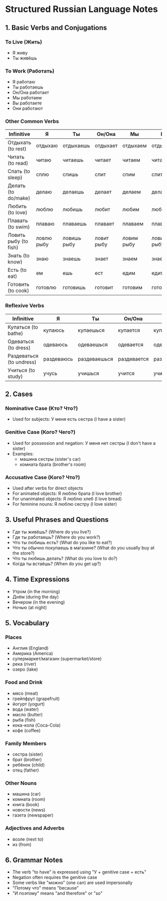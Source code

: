 # Structured Russian Language Notes

## 1. Basic Verbs and Conjugations

### To Live (Жить)
- Я живу
- Ты живёшь

### To Work (Работать)
- Я работаю
- Ты работаешь
- Он/Она работает
- Мы работаем
- Вы работаете
- Они работают

### Other Common Verbs
| Infinitive | Я | Ты | Он/Она | Мы | Вы | Они |
|------------|---|----|---------|----|----|----|
| Отдыхать (to rest) | отдыхаю | отдыхаешь | отдыхает | отдыхаем | отдыхаете | отдыхают |
| Читать (to read) | читаю | читаешь | читает | читаем | читаете | читают |
| Спать (to sleep) | сплю | спишь | спит | спим | спите | спят |
| Делать (to do/make) | делаю | делаешь | делает | делаем | делаете | делают |
| Любить (to love) | люблю | любишь | любит | любим | любите | любят |
| Плавать (to swim) | плаваю | плаваешь | плавает | плаваем | плаваете | плавают |
| Ловить рыбу (to fish) | ловлю рыбу | ловишь рыбу | ловит рыбу | ловим рыбу | ловите рыбу | ловят рыбу |
| Знать (to know) | знаю | знаешь | знает | знаем | знаете | знают |
| Есть (to eat) | ем | ешь | ест | едим | едите | едят |
| Готовить (to cook) | готовлю | готовишь | готовит | готовим | готовите | готовят |

### Reflexive Verbs
| Infinitive | Я | Ты | Он/Она | Мы | Вы | Они |
|------------|---|----|---------|----|----|----|
| Купаться (to bathe) | купаюсь | купаешься | купается | купаемся | купаетесь | купаются |
| Одеваться (to dress) | одеваюсь | одеваешься | одевается | одеваемся | одеваетесь | одеваются |
| Раздеваться (to undress) | раздеваюсь | раздеваешься | раздевается | раздеваемся | раздеваетесь | раздеваются |
| Учиться (to study) | учусь | учишься | учится | учимся | учитесь | учатся |

## 2. Cases

### Nominative Case (Кто? Что?)
- Used for subjects: У меня есть сестра (I have a sister)

### Genitive Case (Кого? Чего?)
- Used for possession and negation: У меня нет сестры (I don't have a sister)
- Examples:
  - машина сестры (sister's car)
  - комната брата (brother's room)

### Accusative Case (Кого? Что?)
- Used after verbs for direct objects
- For animated objects: Я люблю брата (I love brother)
- For unanimated objects: Я люблю хлеб (I love bread)
- For feminine nouns: Я люблю сестру (I love sister)

## 3. Useful Phrases and Questions

- Где ты живёшь? (Where do you live?)
- Где ты работаешь? (Where do you work?)
- Что ты любишь есть? (What do you like to eat?)
- Что ты обычно покупаешь в магазине? (What do you usually buy at the store?)
- Что ты любишь делать? (What do you love to do?)
- Когда ты встаёшь? (When do you get up?)

## 4. Time Expressions

- Утром (in the morning)
- Днём (during the day)
- Вечером (in the evening)
- Ночью (at night)

## 5. Vocabulary

### Places
- Англия (England)
- Америка (America)
- супермаркет/магазин (supermarket/store)
- река (river)
- озеро (lake)

### Food and Drink
- мясо (meat)
- грейпфрут (grapefruit)
- йогурт (yogurt)
- вода (water)
- масло (butter)
- рыба (fish)
- кока-кола (Coca-Cola)
- кофе (coffee)

### Family Members
- сестра (sister)
- брат (brother)
- ребёнок (child)
- отец (father)

### Other Nouns
- машина (car)
- комната (room)
- книга (book)
- новости (news)
- газета (newspaper)

### Adjectives and Adverbs
- возле (next to)
- из (from)

## 6. Grammar Notes

- The verb "to have" is expressed using "У + genitive case + есть"
- Negation often requires the genitive case
- Some verbs like "можно" (one can) are used impersonally
- "Потому что" means "because"
- "И поэтому" means "and therefore" or "so"
